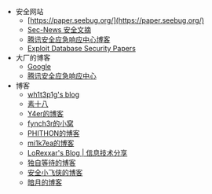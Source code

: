 - 安全网站
  - [https://paper.seebug.org/](https://paper.seebug.org/)
  - [Sec-News 安全文摘](http://wiki.ioin.in/)
  - [腾讯安全应急响应中心博客](https://security.tencent.com/index.php/blog)
  - [Exploit Database Security Papers](https://www.exploit-db.com/papers)
- 大厂的博客
  - [Google](https://security.googleblog.com/2021/03/fuzzing-java-in-oss-fuzz.html)
  - [腾讯安全应急响应中心](https://security.tencent.com/index.php/blog)
- 博客
  - [wh1t3p1g's blog](https://blog.0kami.cn/)
  - [素十八](https://su18.org/)
  - [Y4er的博客](https://y4er.com/)
  - [fynch3r的小窝](https://fynch3r.github.io/)
  - [PHITHON的博客](https://www.leavesongs.com/)
  - [mi1k7ea的博客](http://www.mi1k7ea.com/)
  - [LoRexxar's Blog | 信息技术分享](https://lorexxar.cn/)
  - [独自等待的博客](https://www.waitalone.cn/)
  - [安全小飞侠的博客](http://avfisher.win/)
  - [暗月的博客](https://www.moonsec.com/)
